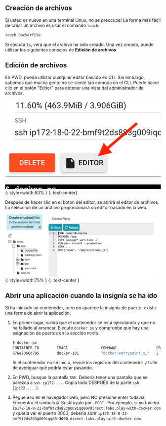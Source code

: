
## Creación de archivos

Si usted es nuevo en una terminal Linux, no se preocupe! La forma más fácil de crear un archivo es usar el comando `touch`.

```bash
touch Dockerfile
```

Si ejecuta `ls`, verá que el archivo ha sido creado. Una vez creado, puede utilizar los siguientes consejos de **Edición de archivos**.


## Edición de archivos

En PWD, puede utilizar cualquier editor basado en CLI. Sin embargo, sabemos que mucha gente no se siente tan cómoda en el CLI. Puede hacer clic en el botón "Editor" para obtener una vista del administrador de archivos.

![Editor Button](editor-button.png){: style=width:50% }
{:.text-center}

Después de hacer clic en el botón del editor, se abrirá el editor de archivos. La selección de un archivo proporcionará un editor basado en la web.

![Editor Display](editor-display.png){: style=width:75% }
{: .text-center }


## Abrir una aplicación cuando la insignia se ha ido

Si ha iniciado un contenedor, pero no aparece la insignia de puerto, existe una forma de abrir la aplicación.

1. En primer lugar, valida que el contenedor se está ejecutando y que no ha fallado al arrancar. Ejecute `docker ps` y compruebe que hay una asignación de puertos en la sección `PORTS`.

    ```bash
    $ docker ps
    CONTAINER ID        IMAGE               COMMAND                  CREATED             STATUS              PORTS                    NAMES
    976e7066d705        docker-101          "docker-entrypoint.s…"   2 seconds ago       Up 1 second         0.0.0.0:3000->3000/tcp   xenodochial_ritchie
    ```
  
    Si el contenedor no se inició, revise los registros del contenedor y trate de averiguar qué podría estar pasando.

1. En PWD, busque la pantalla `SSH`. Debería tener una pantalla que se parezca a `ssh ip172....`. Copia todo DESPUÉS de la parte `ssh` (`ip172.....`).

1. Pegue eso en el navegador web, pero NO presione enter todavía. Encuentra el símbolo `@`. Sustitúyalo por `-PORT.` Por ejemplo, si yo tuviera `ip172-18-0-22-bmf9t2ds883g009iqq80@direct.labs.play-with-docker.com` y quería ver el puerto 3000, debería abrir <code>ip172-18-0-22-bmf9t2ds883g009iqq80<strong>-3000</strong>.direct.labs.play-with-docker.com</code>.

   